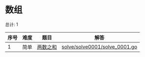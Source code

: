 # 数组

<!--- table -->

总计: 1

| 序号 | 难度 | 题目                                                 | 解答                                                           |
| ---- | ---- | ---------------------------------------------------- | -------------------------------------------------------------- |
| 1    | 简单 | [两数之和](https://leetcode-cn.com/problems/two-sum) | [solve/solve0001/solve_0001.go](solve/solve0001/solve_0001.go) |
